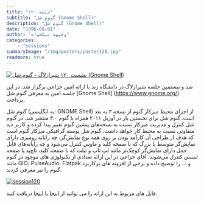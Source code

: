 ```yaml
---
title: "جلسه ۱۲۰"
subtitle: "گنوم شل (Gnome Shell)"
description: "گنوم شل (Gnome Shell)"
date: "1396-08-01"
author: "وجیهه نیکخواه"
categories:
    - "sessions"
summaryImage: "/img/posters/poster120.jpg"
readmore: true
---
```

[![نشست ۱۲۰ شیرازلاگ - گنوم شل (Gnome Shell)](../../img/posters/poster120.jpg)](../../img/poster120.jpg)

صد و بیستمین جلسه شیرازلاگ در دانشگاه زند با ارائه امین خزاعی برگزار شد. در این جلسه امین به معرفی گنوم شل
 [Gnome Shell] (https://www.gnome.org/) پرداخت. 

گنوم شل (به انگلیسی: GNOME Shell) از اجزای محیط میزکار گنوم از نسخه ۳ به بعد است. گنوم شل برای نخستین بار در آوریل ۲۰۱۱ همراه با گنوم ۳.۰ منتشر شد. در گنوم شل کنترل و مدیریت میزکار نسبت به نسخه‌های پیشین گنوم تغییر پیدا کرده و کاربر دید متفاوتی نسبت به محیط کار خواهد داشت.
گنوم شل پوسته گرافیکی میزکار گنوم است که هدف از طراحی آن کارآمد بودن بر روی همه نوع نمایش‌گر، چه رایانه رومیزی دارای نمایش‌گر متوسط یا بزرگ که با صفحه کلید و ماوس کنترل می‌شود و چه رایانه‌های قابل حمل دارای نمایش‌گر کوچک‌تر مانند لپ تاپ و تبلت که با صفحه کلید، تاچ‌پد یا صفحه لمسی کنترل می‌شوند.
آقای خزاعی در این ارائه تعدادی از تکنولوژی های موجود در گنوم مانند GIO، PulseAudio، Flatpak و ... را توضیح داده و برخی از افزونه های پرکاربرد گنوم را نیز معرفی کردند.

[![session120](../../img/IMGsession120_1.jpg)](../../img/IMGsession120_1.jpg)

فایل های مربوط به این ارائه را می توانید از [اینجا](https://gitlab.com/shirazlug/resources/tree/master/presentations/session_120)
یا [اینجا](https://www.slideshare.net/secret/DfMQWwbgnofLJO)
دریافت کنید.
